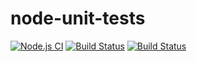 # node-unit-tests

[![Node.js CI](https://github.com/engagement-team-CI/node-unit-tests/actions/workflows/node.js.yml/badge.svg)](https://github.com/engagement-team-CI/node-unit-tests/actions/workflows/node.js.yml)
[![Build Status](https://travis-ci.com/engagement-team-CI/node-unit-tests.svg?branch=main)](https://travis-ci.com/engagement-team-CI/node-unit-tests.svg?branch=main)
[![Build Status](https://gitlab.com/engagement.team/node-unit-tests/badges/main/pipeline.svg)](https://gitlab.com/engagement.team/node-unit-tests/-/tree/main)
